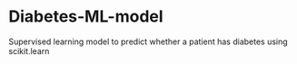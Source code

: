 # Diabetes-ML-model
Supervised learning model to predict whether a patient has diabetes using scikit.learn

